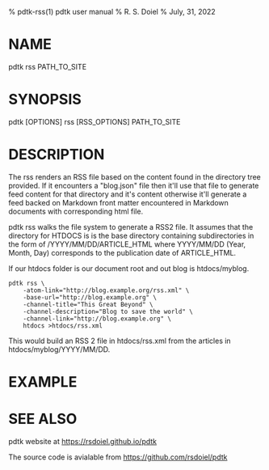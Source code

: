 % pdtk-rss(1) pdtk user manual
% R. S. Doiel
% July, 31, 2022

# NAME

pdtk rss PATH_TO_SITE

# SYNOPSIS

pdtk [OPTIONS] rss [RSS_OPTIONS] PATH_TO_SITE 

# DESCRIPTION

The rss renders an RSS file based on the content found in the
directory tree provided. If it encounters a "blog.json" file then
it'll use that file to generate feed content for that directory
and it's content otherwise it'll generate a feed backed on Markdown
front matter encountered in Markdown documents with corresponding
html file.

pdtk rss walks the file system to generate a RSS2 file. It assumes 
that the directory for HTDOCS is is the base directory containing 
subdirectories in the form of /YYYY/MM/DD/ARTICLE_HTML where 
YYYY/MM/DD (Year, Month, Day) corresponds to the publication date 
of ARTICLE_HTML.

If our htdocs folder is our document root and out blog is
htdocs/myblog.

    pdtk rss \
        -atom-link="http://blog.example.org/rss.xml" \
        -base-url="http://blog.example.org" \
        -channel-title="This Great Beyond" \
        -channel-description="Blog to save the world" \
        -channel-link="http://blog.example.org" \
        htdocs >htdocs/rss.xml

This would build an RSS 2 file in htdocs/rss.xml from the
articles in htdocs/myblog/YYYY/MM/DD.

# EXAMPLE

# SEE ALSO

pdtk website at https://rsdoiel.github.io/pdtk

The source code is avialable from https://github.com/rsdoiel/pdtk


